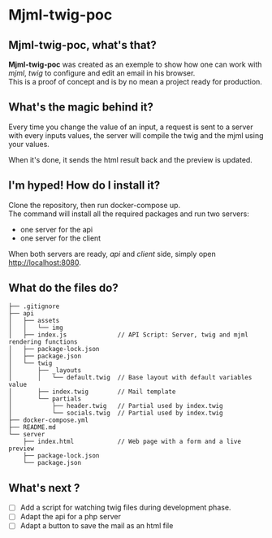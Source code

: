 # Mjml-twig-poc

## Mjml-twig-poc, what's that?
**Mjml-twig-poc** was created as an exemple to show how one can work with *mjml*, *twig* to configure and edit an email in his browser.  
This is a proof of concept and is by no mean a project ready for production.

## What's the magic behind it?
Every time you change the value of an input, a request is sent to a server with every inputs values, the server will compile the twig and the mjml using your values.

When it's done, it sends the html result back and the preview is updated.

## I'm hyped! How do I install it?
Clone the repository, then run docker-compose up.  
The command will install all the required packages and run two servers:
- one server for the api
- one server for the client

When both servers are ready, *api* and *client* side, simply open [http://localhost:8080](http://localhost:8080).

## What do the files do?
```
├── .gitignore
├── api
│   ├── assets
│   │   └── img
│   ├── index.js              // API Script: Server, twig and mjml rendering functions
│   ├── package-lock.json
│   ├── package.json
│   └── twig
│       ├── _layouts
│       │   └── default.twig  // Base layout with default variables value
│       ├── index.twig        // Mail template
│       └── partials
│           ├── header.twig   // Partial used by index.twig
│           └── socials.twig  // Partial used by index.twig
├── docker-compose.yml
├── README.md
└── server
    ├── index.html            // Web page with a form and a live preview
    ├── package-lock.json
    └── package.json
````
## What's next ?
- [ ] Add a script for watching twig files during development phase.
- [ ] Adapt the api for a php server
- [ ] Adapt a button to save the mail as an html file
